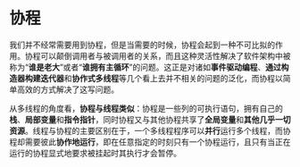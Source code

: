 # 协程

我们并不经常需要用到协程，但是当需要的时候，协程会起到一种不可比拟的作用。协程可以颠倒调用者与被调用者的关系，而且这种灵活性解决了软件架构中被称为“**谁是老大**”或者“**谁拥有主循环**”的问题。这正是对诸如**事件驱动编程**、**通过构造器构建迭代器**和**协作式多线程**等几个看上去并不相关的问题的泛化，而协程以简单高效的方式解决了这写问题。

从多线程的角度看，**协程与线程类似**：协程是一些列的可执行语句，拥有自己的**栈**、**局部变量**和**指令指针**，同时协程又与其他协程共享了**全局变量**和**其他几乎一切资源**。线程与协程的主要区别在于，一个多线程程序可以**并行**运行多个线程，而协程却需要彼此**协作地运行**，即在任意指定的时刻只有一个协程运行，且只有当正在运行的协程显式地要求被挂起时其执行才会暂停。
